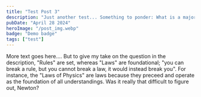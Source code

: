 ```yaml
---
title: "Test Post 3"
description: "Just another test... Something to ponder: What is a major difference between Rules and Laws?"
pubDate: "April 28 2024"
heroImage: "/post_img.webp"
badge: "Demo badge"
tags: ["test"]
---
```


More text goes here.... But to give my take on the question in the description,
"Rules" are set, whereas "Laws" are foundational; "you can break a rule, but you cannot break a law, it would 
instead break you". For instance, the "Laws of Physics" are laws because they preceed and operate as the 
foundation of all understandings. Was it really that difficult to figure out, Newton? 
